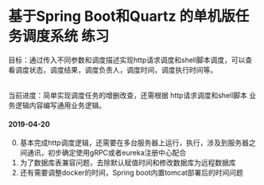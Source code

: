# 基于Spring Boot和Quartz 的单机版任务调度系统 练习

目标：通过传入不同参数和调度描述实现http请求调度和shell脚本调度，可以查看调度状态，调度结果，调度负责人，调度时间，调度执行时间等。<br/><br/>

当前进度：简单实现调度任务的增删改查，还需根据 http请求调度和shell脚本 业务逻辑内容编写通用业务逻辑。


#### 2019-04-20
0. 基本完成http调度逻辑，还需要在多台服务器上运行，执行，涉及到服务器之间通讯，初步确定使用gRPC或者eureka注册中心配合
1. 为了数据库表兼容问题，去除默认赋值时间和修改数据库为远程数据库
2. 还有需要调整docker的时间，Spring boot内置tomcat部署后的时间问题
